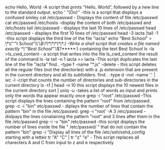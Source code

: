 echo Hello, World -A  script that prints “Hello, World”, followed by a new line to the standard output.
echo ' "(Ôo)'\' -this is a script that displays a confused smiley
cat /etc/passwd - Displays the content of file /etc/passwd
cat etc/passwd /etc/hosts -display the content of both /etc/passwd and /etc/hosts
tail /etc/passwd - displays the last 10 lines of /etc/passwd
head /etc/passwd - displays the first 10 lines of /etc/passwd
head -3 iacta |tail -1 -this script displays the third line of the file "iacta"
echo "Best School" > \\\*\\\\"'\"t School\"\\\\\'\\*\$\\\?\\\*\\\*\\\*\\\*\\\*\:\) -Write a shell script that creates a file named exactly \*\\'"Best School"\'\\*$\?\*\*\*\*\*:) containing the text Best School
ls -la >ls_cwd_content - a script that writes into the file ls_cwd_content the result of the command ls -la
tail -n 1 iacta >> iacta -This script duplicates the last line of the file "iacta"
find . -type f -name "*.js" -delete - this script deletes all the regular files (not the directories) with a .js extension that are present in the current directory and all its subfolders.
find . -type d -not -name '.' | wc -l -cript that counts the number of directories and sub-directories in the current directory
ls -t1 | head -n 10 this script displays the 10 newest files in the current directory
sort | uniq -u -takes a list of words as input and prints only the words tha appear exactly once
grep -i "root" /etc/passwd -This script displays the lines containing the pattern "root" from /etc/passwd.
grep -c -i "bin" etc/passwd - diplays the number of lines that contain the pattern "bin" in the file /etc/passwd.
grep -i "root' -A 3 /etc/passwd -dislpays the lines conataining the pattern "root" and 3 lines after them in the file /etc/passwd
grep -i -v "bin" /etc/passwd -this script displays the number of lines inside the file " /etc/passwd/ " that do not contain the pattern "bin"
grep -i "Display all lines of the file /etc/ssh/sshd_config starting with a letteir
tr "A" "C" | tr "z" "e" - This script replaces all charecters A and C from input to z and e respectively
